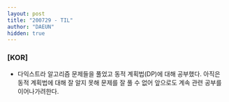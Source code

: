 ```yaml
---
layout: post
title: "200729 - TIL"
author: "DAEUN"
hidden: true
---
```


### [KOR]
* 다익스트라 알고리즘 문제들을 풀었고 동적 계획법(DP)에 대해 공부했다. 아직은 동적 계획법에 대해 잘 알지 못해 문제를 잘 풀 수 없어 앞으로도 계속 관련 공부를 이어나가려한다.